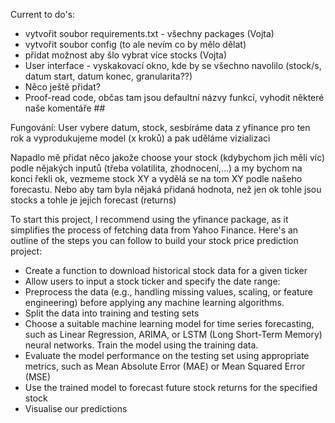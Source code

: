 
Current to do's:
- vytvořit soubor requirements.txt - všechny packages (Vojta)
- vytvořit soubor config (to ale nevím co by mělo dělat)
- přidat možnost aby šlo vybrat více stocks (Vojta)
- User interface - vyskakovací okno, kde by se všechno navolilo (stock/s, datum start, datum konec, granularita??)
- Něco ještě přidat?
- Proof-read code, občas tam jsou defaultní názvy funkcí, vyhodit některé naše komentáře ##

Fungování:
User vybere datum, stock, sesbíráme data z yfinance pro ten rok a vyprodukujeme model (x kroků) a pak uděláme vizializaci


Napadlo mě přidat něco jakože choose your stock (kdybychom jich měli víc) podle nějakých inputů (třeba volatilita, zhodnocení,...) a my bychom na konci řekli ok, vezmeme stock XY a vydělá se na tom XY podle našeho forecastu. Nebo aby tam byla nějaká přidaná hodnota, než jen ok tohle jsou stocks a tohle je jejich forecast (returns)


To start this project, I recommend using the yfinance package, as it simplifies the process of fetching data from Yahoo Finance. Here's an outline of the steps you can follow to build your stock price prediction project:

- Create a function to download historical stock data for a given ticker
- Allow users to input a stock ticker and specify the date range:
- Preprocess the data (e.g., handling missing values, scaling, or feature engineering) before applying any machine learning algorithms.
- Split the data into training and testing sets
- Choose a suitable machine learning model for time series forecasting, such as Linear Regression, ARIMA, or LSTM (Long Short-Term Memory) neural networks. Train the model using the training data.
- Evaluate the model performance on the testing set using appropriate metrics, such as Mean Absolute Error (MAE) or Mean Squared Error (MSE)
- Use the trained model to forecast future stock returns for the specified stock
- Visualise our predictions
